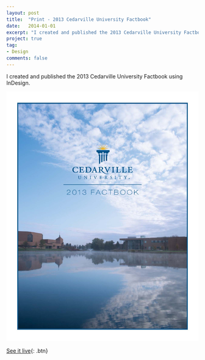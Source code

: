 ```yaml
---
layout: post
title:  "Print - 2013 Cedarville University Factbook"
date:   2014-01-01
excerpt: "I created and published the 2013 Cedarville University Factbook using InDesign."
project: true
tag:
- Design
comments: false
---
```


I created and published the 2013 Cedarville University Factbook using InDesign. 

![2013-factbook](/assets/img/2013-factbook.jpg)

[See it live](http://www.cedarville.edu/~/media/Files/PDF/Factbook/2013/Factbook2013.pdf){: .btn}
